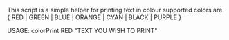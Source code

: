 This script is a simple helper for printing text in colour
supported colors are
{ RED | GREEN | BLUE | ORANGE | CYAN | BLACK | PURPLE }

USAGE: 
	colorPrint RED "TEXT YOU WISH TO PRINT"
